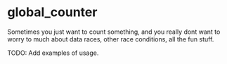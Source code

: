 # global_counter
Sometimes you just want to count something, and you really dont want to worry to much about data races, other race conditions, all the fun stuff.

TODO: Add examples of usage.
